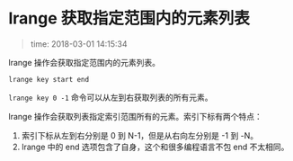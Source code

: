 # lrange 获取指定范围内的元素列表
>time: 2018-03-01 14:15:34

lrange 操作会获取指定范围内的元素列表。
```
lrange key start end
```

`lrange key 0 -1` 命令可以从左到右获取列表的所有元素。

lrange 操作会获取列表指定索引范围所有的元素。索引下标有两个特点：
1. 索引下标从左到右分别是 0 到  N-1，但是从右向左分别是 -1 到 -N。
1. lrange 中的 end 选项包含了自身，这个和很多编程语言不包 end 不太相同。

